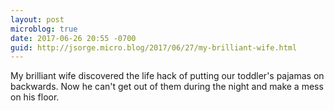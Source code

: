```yaml
---
layout: post
microblog: true
date: 2017-06-26 20:55 -0700
guid: http://jsorge.micro.blog/2017/06/27/my-brilliant-wife.html
---
```

My brilliant wife discovered the life hack of putting our toddler's pajamas on backwards. Now he can't get out of them during the night and make a mess on his floor.
